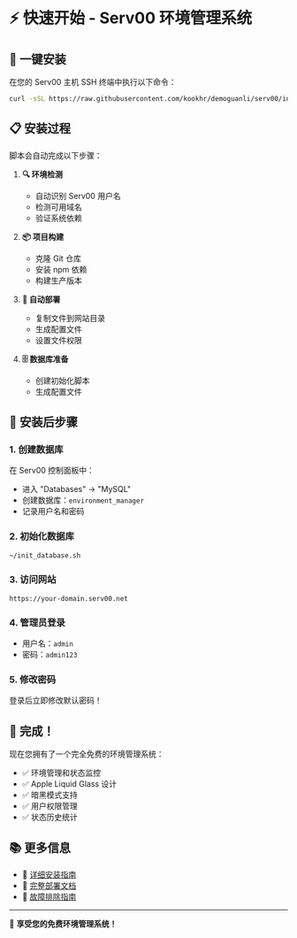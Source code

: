# ⚡ 快速开始 - Serv00 环境管理系统

## 🚀 一键安装

在您的 Serv00 主机 SSH 终端中执行以下命令：

```bash
curl -sSL https://raw.githubusercontent.com/kookhr/demoguanli/serv00/install.sh | bash
```

## 📋 安装过程

脚本会自动完成以下步骤：

1. **🔍 环境检测**
   - 自动识别 Serv00 用户名
   - 检测可用域名
   - 验证系统依赖

2. **📦 项目构建**
   - 克隆 Git 仓库
   - 安装 npm 依赖
   - 构建生产版本

3. **🚀 自动部署**
   - 复制文件到网站目录
   - 生成配置文件
   - 设置文件权限

4. **🗄️ 数据库准备**
   - 创建初始化脚本
   - 生成配置文件

## 🎯 安装后步骤

### 1. 创建数据库
在 Serv00 控制面板中：
- 进入 "Databases" → "MySQL"
- 创建数据库：`environment_manager`
- 记录用户名和密码

### 2. 初始化数据库
```bash
~/init_database.sh
```

### 3. 访问网站
```
https://your-domain.serv00.net
```

### 4. 管理员登录
- 用户名：`admin`
- 密码：`admin123`

### 5. 修改密码
登录后立即修改默认密码！

## 🎉 完成！

现在您拥有了一个完全免费的环境管理系统：

- ✅ 环境管理和状态监控
- ✅ Apple Liquid Glass 设计
- ✅ 暗黑模式支持
- ✅ 用户权限管理
- ✅ 状态历史统计

## 📚 更多信息

- 📖 [详细安装指南](SERV00_DIRECT_INSTALL.md)
- 🚀 [完整部署文档](SERV00_DEPLOYMENT_COMPLETE.md)
- 🔧 [故障排除指南](TROUBLESHOOTING.md)

---

🎊 **享受您的免费环境管理系统！**
